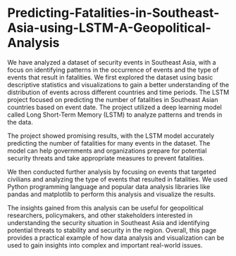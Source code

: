 # Predicting-Fatalities-in-Southeast-Asia-using-LSTM-A-Geopolitical-Analysis

We have analyzed a dataset of security events in Southeast Asia, with a focus on identifying patterns in the occurrence of events and the type of events that result in fatalities. We first explored the dataset using basic descriptive statistics and visualizations to gain a better understanding of the distribution of events across different countries and time periods.
The LSTM project focused on predicting the number of fatalities in Southeast Asian countries based on event date. The project utilized a deep learning model called Long Short-Term Memory (LSTM) to analyze patterns and trends in the data.

The project showed promising results, with the LSTM model accurately predicting the number of fatalities for many events in the dataset. The model can help governments and organizations prepare for potential security threats and take appropriate measures to prevent fatalities.


We then conducted further analysis by focusing on events that targeted civilians and analyzing the type of events that resulted in fatalities. We used Python programming language and popular data analysis libraries like pandas and matplotlib to perform this analysis and visualize the results.

The insights gained from this analysis can be useful for geopolitical researchers, policymakers, and other stakeholders interested in understanding the security situation in Southeast Asia and identifying potential threats to stability and security in the region. Overall, this page provides a practical example of how data analysis and visualization can be used to gain insights into complex and important real-world issues.
